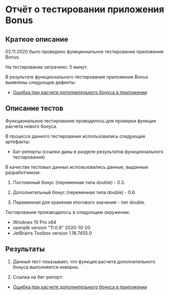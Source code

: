# Отчёт о тестировании приложения Bonus

## Краткое описание

02.11.2020 было проведено функциональное тестирование приложения Bonus.

На тестирование затрачено: 5 минут.

В результате функционального тестирования приложения Bonus выявлены следующие дефекты:
* [Ошибка при расчете дополнительного бонуса в приложении](https://github.com/DinaOrlova/lec-1.2-zadacha-2/issues/1)

## Описание тестов

Функциональное тестирование проводилось для проверки функции расчета нового бонуса.

В процессе данного тестирования использовались следующие артефакты:
* Баг-репорты (ссылки даны в разделе результатов функционального тестирования).

В качестве тестовых данных использовались данные, выданные разработчиком:

1. Постоянный бонус (переменная типа double) - 0.3.

2. Дополнительный бонус (переменная типа double) - 0.6.

3. Переменная для хранения итогового значения - тип double.

Тестирование производилось в следующем окружении:
* Windows 10 Pro х64
* openjdk version "11.0.9" 2020-10-20
* JetBrains Toolbox version 1.18.7455.0

## Результаты

1. Данный тест показывает, что функция расчета дополнительного бонуса выполняется неверно.

2. Ссылка на баг-репорт:
* [Ошибка при расчете дополнительного бонуса в приложении](https://github.com/DinaOrlova/lec-1.2-zadacha-2/issues/1)


